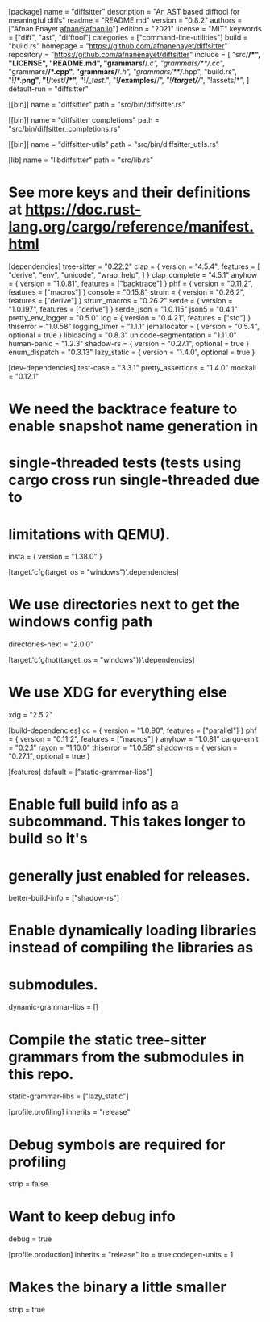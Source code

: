 [package]
name = "diffsitter"
description = "An AST based difftool for meaningful diffs"
readme = "README.md"
version = "0.8.2"
authors = ["Afnan Enayet <afnan@afnan.io>"]
edition = "2021"
license = "MIT"
keywords = ["diff", "ast", "difftool"]
categories = ["command-line-utilities"]
build = "build.rs"
homepage = "https://github.com/afnanenayet/diffsitter"
repository = "https://github.com/afnanenayet/diffsitter"
include = [
  "src/**/*",
  "LICENSE",
  "README.md",
  "grammars/**/*.c",
  "grammars/**/*.cc",
  "grammars/**/*.cpp",
  "grammars/**/*.h",
  "grammars/**/*.hpp",
  "build.rs",
  "!**/*.png",
  "!**/test/**/*",
  "!**/*_test.*",
  "!**/examples/**/*",
  "!**/target/**/*",
  "!assets/*",
]
default-run = "diffsitter"

[[bin]]
name = "diffsitter"
path = "src/bin/diffsitter.rs"

[[bin]]
name = "diffsitter_completions"
path = "src/bin/diffsitter_completions.rs"

[[bin]]
name = "diffsitter-utils"
path = "src/bin/diffsitter_utils.rs"

[lib]
name = "libdiffsitter"
path = "src/lib.rs"

# See more keys and their definitions at https://doc.rust-lang.org/cargo/reference/manifest.html

[dependencies]
tree-sitter = "0.22.2"
clap = { version = "4.5.4", features = [
  "derive",
  "env",
  "unicode",
  "wrap_help",
] }
clap_complete = "4.5.1"
anyhow = { version = "1.0.81", features = ["backtrace"] }
phf = { version = "0.11.2", features = ["macros"] }
console = "0.15.8"
strum = { version = "0.26.2", features = ["derive"] }
strum_macros = "0.26.2"
serde = { version = "1.0.197", features = ["derive"] }
serde_json = "1.0.115"
json5 = "0.4.1"
pretty_env_logger = "0.5.0"
log = { version = "0.4.21", features = ["std"] }
thiserror = "1.0.58"
logging_timer = "1.1.1"
jemallocator = { version = "0.5.4", optional = true }
libloading = "0.8.3"
unicode-segmentation = "1.11.0"
human-panic = "1.2.3"
shadow-rs = { version = "0.27.1", optional = true }
enum_dispatch = "0.3.13"
lazy_static = { version = "1.4.0", optional = true }

[dev-dependencies]
test-case = "3.3.1"
pretty_assertions = "1.4.0"
mockall = "0.12.1"

# We need the backtrace feature to enable snapshot name generation in
# single-threaded tests (tests using cargo cross run single-threaded due to
# limitations with QEMU).
insta = { version = "1.38.0" }

[target.'cfg(target_os = "windows")'.dependencies]
# We use directories next to get the windows config path
directories-next = "2.0.0"

[target.'cfg(not(target_os = "windows"))'.dependencies]
# We use XDG for everything else
xdg = "2.5.2"

[build-dependencies]
cc = { version = "1.0.90", features = ["parallel"] }
phf = { version = "0.11.2", features = ["macros"] }
anyhow = "1.0.81"
cargo-emit = "0.2.1"
rayon = "1.10.0"
thiserror = "1.0.58"
shadow-rs = { version = "0.27.1", optional = true }

[features]
default = ["static-grammar-libs"]

# Enable full build info as a subcommand. This takes longer to build so it's
# generally just enabled for releases.
better-build-info = ["shadow-rs"]

# Enable dynamically loading libraries instead of compiling the libraries as
# submodules.
dynamic-grammar-libs = []

# Compile the static tree-sitter grammars from the submodules in this repo.
static-grammar-libs = ["lazy_static"]

[profile.profiling]
inherits = "release"
# Debug symbols are required for profiling
strip = false
# Want to keep debug info
debug = true

[profile.production]
inherits = "release"
lto = true
codegen-units = 1
# Makes the binary a little smaller
strip = true